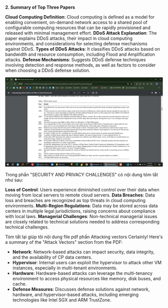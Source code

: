 **2. Summary of Top Three Papers**








<!-- !2.1) deshmukh2015understanding -->


<!-- _Main Contribution:_ -->
**Cloud Computing Definition**: Cloud computing is defined as a model for enabling convenient, on-demand network access to a shared pool of configurable computing resources that can be rapidly provisioned and released with minimal management effort.
**DDoS Attack Explanation**: The paper explains DDoS attacks, their impact in cloud computing environments, and considerations for selecting defense mechanisms against DDoS.
**Types of DDoS Attacks**: It classifies DDoS attacks based on bandwidth and resource consumption, including Flood and Amplification attacks.
**Defense Mechanisms**: Suggests DDoS defense techniques involving detection and response methods, as well as factors to consider when choosing a DDoS defense solution.

<!-- _Personal Judgement:_ -->


<!-- Từ đó giúp tiếp cận + hiểu biết DDoS  -->

<!-- _Contribution to Group Work:_ -->
<!-- Phục vụ  cho phần Distributed Denial-of-Service (DDoS) Attack  -->

![alt text](image.png)

<!-- Table 1. DDoS attacks in past -->

<!-- !2.2) liu2015survey -->

<!-- _Main Contribution:_ -->
Trong phần "SECURITY AND PRIVACY CHALLENGES" có nội dung tóm tắt như sau:

**Loss of Control**: Users experience diminished control over their data when moving from local servers to remote cloud servers.
**Data Breaches**: Data loss and breaches are recognized as top threats in cloud computing environments.
**Multi-Region Regulations**: Data may be stored across data centers in multiple legal jurisdictions, raising concerns about compliance with local laws.
**Managerial Challenges**: Non-technical managerial issues are closely related to technical solutions needed to address corresponding technical challenges.

<!-- _Personal Judgement:_ -->
<!-- cá nhân -->

<!-- _Contribution to Group Work:_ -->
<!-- Phục vụ  cho phần    Security and Privacy challenges -->

<!-- !2.3) coppolino2017cloud -->

<!-- _Main Contribution:_ -->
Tóm tắt lại giúp tôi nội dung file pdf phần Attacking vectors Certainly! Here's a summary of the "Attack Vectors" section from the PDF:

- **Network**: Network-based attacks can impact security, data integrity, and the availability of CP data centers.
- **Hypervisor**: Internal users can exploit the hypervisor to attack other VM instances, especially in multi-tenant environments.
- **Hardware**: Hardware-based attacks can leverage the multi-tenancy environment to access physical resources like memory, disk buses, and cache.
- **Defense Measures**: Discusses defense solutions against network, hardware, and hypervisor-based attacks, including emerging technologies like Intel SGX and ARM TrustZone.

<!-- _Personal Judgement:_ -->
<!-- cá nhân -->

<!-- _Contribution to Group Work:_ -->
<!-- Phục vụ  cho phần    Attacking vectors -->

<!--  -->
<!--  -->
<!--  -->
<!--  -->
<!--  -->
<!--  -->
<!--  -->
<!--  -->
<!--  -->
<!--  -->
<!--  -->
<!--  -->
<!--  -->
<!--  -->
<!--  -->
<!--  -->
<!--  -->
<!--  -->
<!--  -->
<!--  -->
<!--  -->
<!--  -->

<!--


**[1] Paper Title: "Deep Learning for Image Recognition"**

- **Main Contribution:** This paper presents an in-depth exploration of deep learning techniques for image recognition tasks. It covers various architectures such as Convolutional Neural Networks (CNNs) and their applications in image classification, object detection, and segmentation.
- **Personal Judgement:** I found this paper extremely insightful in understanding the fundamentals of deep learning applied to image recognition. The detailed explanations of CNN architectures and their real-world applications were particularly valuable.

**[2] Paper Title: "Natural Language Processing: State of the Art"**

- **Main Contribution:** This paper provides an overview of the state-of-the-art techniques in natural language processing (NLP). It covers topics such as word embeddings, recurrent neural networks (RNNs), and transformer models like BERT and GPT.
- **Personal Judgement:** As someone interested in language processing tasks, I found this paper to be an excellent resource. It not only gave me a comprehensive understanding of modern NLP techniques but also inspired me to delve deeper into transformer architectures.

**[3] Paper Title: "Reinforcement Learning: An Introduction"**

- **Main Contribution:** This seminal paper introduces the field of reinforcement learning (RL) and its foundational concepts. It covers topics such as Markov decision processes, value iteration, policy iteration, and Q-learning.
- **Personal Judgement:** While challenging, this paper provided a solid foundation in RL concepts. It clarified many intricate details of RL algorithms and their applications, sparking my interest in exploring RL further.
 -->

<!--  -->
<!--  -->
<!--  -->
<!--  -->
<!--  -->
<!--  -->
<!--  -->
<!--  -->
<!--  -->
<!--  -->
<!--  -->
<!--  -->
<!--  -->
<!--  -->
<!--  -->
<!--  -->
<!--  -->
<!--  -->
<!--  -->



<!-- _Main Contribution:_ -->
<!-- _Personal Judgement:_ -->
<!-- _Contribution to Group Work:_ -->

